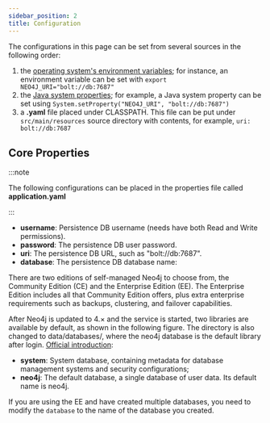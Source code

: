 ```yaml
---
sidebar_position: 2
title: Configuration
---
```


[//]: # (Copyright 2024 Paion Data)

[//]: # (Licensed under the Apache License, Version 2.0 &#40;the "License"&#41;;)
[//]: # (you may not use this file except in compliance with the License.)
[//]: # (You may obtain a copy of the License at)

[//]: # (    http://www.apache.org/licenses/LICENSE-2.0)

[//]: # (Unless required by applicable law or agreed to in writing, software)
[//]: # (distributed under the License is distributed on an "AS IS" BASIS,)
[//]: # (WITHOUT WARRANTIES OR CONDITIONS OF ANY KIND, either express or implied.)
[//]: # (See the License for the specific language governing permissions and)
[//]: # (limitations under the License.)

The configurations in this page can be set from several sources in the following order:

1. the [operating system's environment variables]; for instance, an environment variable can be set with
   `export NEO4J_URI="bolt://db:7687"`
2. the [Java system properties]; for example, a Java system property can be set using
   `System.setProperty("NEO4J_URI", "bolt://db:7687")`
3. a **.yaml** file placed under CLASSPATH. This file can be put under `src/main/resources` source directory with
   contents, for example, `uri: bolt://db:7687`

Core Properties
---------------

:::note

The following configurations can be placed in the properties file called **application.yaml**

:::

- **username**: Persistence DB username (needs have both Read and Write permissions).
- **password**: The persistence DB user password.
- **uri**: The persistence DB URL, such as "bolt://db:7687".
- **database**: The persistence DB database name:

There are two editions of self-managed Neo4j to choose from, the Community Edition (CE) and the Enterprise Edition (EE). The Enterprise Edition includes all that Community Edition offers, plus extra enterprise requirements such as backups, clustering, and failover capabilities.

After Neo4j is updated to 4.× and the service is started, two libraries are available by default, as shown in the following figure. The directory is also changed to data/databases/, where the neo4j database is the default library after login. [Official introduction](https://neo4j.com/docs/operations-manual/4.0/introduction/):

- **system**: System database, containing metadata for database management systems and security configurations;
- **neo4j**: The default database, a single database of user data. Its default name is neo4j.

If you are using the EE and have created multiple databases, you need to modify the `database` to the name of the database you created.

[Java system properties]: https://docs.oracle.com/javase/tutorial/essential/environment/sysprop.html

[operating system's environment variables]: https://docs.oracle.com/javase/tutorial/essential/environment/env.html
